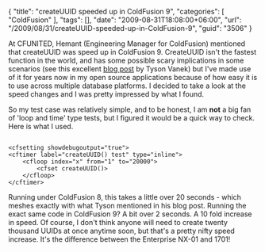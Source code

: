 {
	"title": "createUUID speeded up in ColdFusion 9",
	"categories": [
		"ColdFusion"
	],
	"tags": [],
	"date": "2009-08-31T18:08:00+06:00",
	"url": "/2009/08/31/createUUID-speeded-up-in-ColdFusion-9",
	"guid": "3506"
}

At CFUNITED, Hemant (Engineering Manager for ColdFusion) mentioned that createUUID was speed up in ColdFusion 9. CreateUUID isn't the fastest function in the world, and has some possible scary implications in some scenarios (see this excellent <a href="http://www.webapper.com/blog/index.php/2009/05/05/createuuid_friendly_function_or_server_killer/">blog post</a> by Tyson Vanek) but I've made use of it for years now in my open source applications because of how easy it is to use across multiple database platforms. I decided to take a look at the speed changes and I was pretty impressed by what I found.
<!--more-->
So my test case was relatively simple, and to be honest, I am <b>not</b> a big fan of 'loop and time' type tests, but I figured it would be a quick way to check. Here is what I used.

<code>
&lt;cfsetting showdebugoutput="true"&gt;
&lt;cftimer label="createUUID() test" type="inline"&gt;
	&lt;cfloop index="x" from="1" to="20000"&gt;
		&lt;cfset createUUID()&gt;
	&lt;/cfloop&gt;
&lt;/cftimer&gt;
</code>

Running under ColdFusion 8, this takes a little over 20 seconds - which meshes exactly with what Tyson mentioned in his blog post. Running the exact same code in ColdFusion 9? A bit over 2 seconds. A 10 fold increase in speed. Of course, I don't think anyone will need to create twenty thousand UUIDs at once anytime soon, but that's a pretty nifty speed increase. It's the difference between the Enterprise NX-01 and 1701!